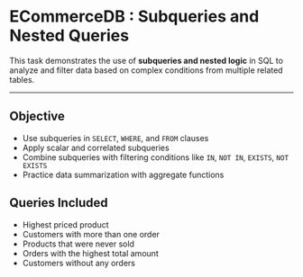 # ECommerceDB : Subqueries and Nested Queries

This task demonstrates the use of **subqueries and nested logic** in SQL to analyze and filter data based on complex conditions from multiple related tables.

---

## Objective

- Use subqueries in `SELECT`, `WHERE`, and `FROM` clauses
- Apply scalar and correlated subqueries
- Combine subqueries with filtering conditions like `IN`, `NOT IN`, `EXISTS`, `NOT EXISTS`
- Practice data summarization with aggregate functions

## Queries Included

- Highest priced product
- Customers with more than one order
- Products that were never sold
- Orders with the highest total amount
- Customers without any orders





